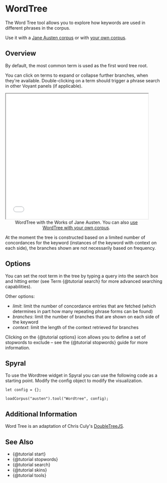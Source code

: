 # WordTree

The Word Tree tool allows you to explore how keywords are used in different phrases in the corpus.

Use it with a [Jane Austen corpus](../?view=WordTree&corpus=austen) or with [your own corpus](../?view=WordTree).

## Overview

By default, the most common term is used as the first word tree root.

You can click on terms to expand or collapse further branches, when they're available. Double-clicking on a term should 
trigger a phrase search in other Voyant panels (if applicable).

<iframe src="../tool/WordTree/?corpus=austen&subtitle=The+Works+of+Jane+Austen" style="width: 90%; height: 400px;"></iframe>
<div style="width: 90%; text-align: center; margin-bottom: 1em;">WordTree with the Works of Jane Austen. You can also <a href="../?view=WordTree" target="_blank">use WordTree with your own corpus</a>.</div>

At the moment the tree is constructed based on a limited number of concordances for the keyword (instances of the 
keyword with context on each side), the branches shown are not necessarily based on frequency.

## Options

You can set the root term in the tree by typing a query into the search box and hitting enter (see Term 
{@tutorial search} for more advanced searching capabilities).

Other options:

* *limit*: limit the number of concordance entries that are fetched (which determines in part how many repeating phrase forms can be found)
* *branches*: limit the number of branches that are shown on each side of the keyword
* *context*: limit the length of the context retrieved for branches

Clicking on the {@tutorial options} icon allows you to define a set of stopwords to exclude – see the 
{@tutorial stopwords} guide for more information.


## Spyral

To use the Wordtree widget in Spyral you can use the following code as a starting point. Modify the config object to 
modify the visualization.

```
let config = {}; 

loadCorpus("austen").tool("Wordtree", config);
```


## Additional Information

Word Tree is an adaptation of Chris Culy's [DoubleTreeJS](http://linguistics.chrisculy.net/lx/software/DoubleTreeJS/).

## See Also

- {@tutorial start}
- {@tutorial stopwords}
- {@tutorial search}
- {@tutorial skins}
- {@tutorial tools}
